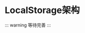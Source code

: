 <!--
 * @Author: your name
 * @Date: 2021-02-09 18:50:38
 * @LastEditTime: 2021-02-12 14:36:56
 * @LastEditors: Please set LastEditors
 * @Description: In User Settings Edit
 * @FilePath: /vuepress-starter/docs/Projects/README.md
-->
# LocalStorage架构

::: warning
等待完善
:::